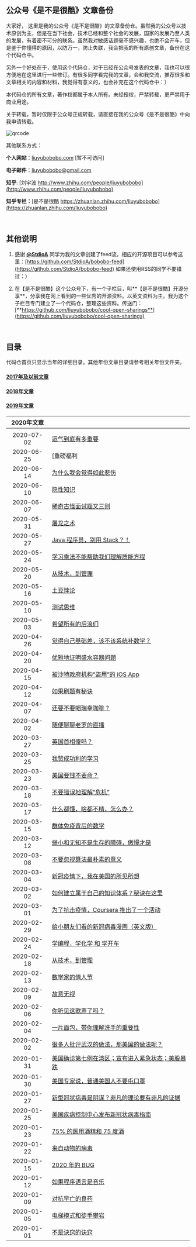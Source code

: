 ## 公众号《是不是很酷》文章备份

大家好， 这里是我的公众号《是不是很酷》的文章备份仓。虽然我的公众号以技术原创为主，但是在当下社会，技术已经和整个社会的发展，国家的发展乃至人类的发展，有着密不可分的联系。虽然我对敏感话题毫不感兴趣，也绝不会开车，但是鉴于你懂得的原因，以防万一，防止失联，我会把我的所有原创文章，备份在这个代码仓中。

另外一个好处在于，使用这个代码仓，对于已经在公众号发表的文章，我也可以很方便地在这里进行一些修订。有很多同学看完我的文章，会和我交流，推荐很多和文章相关的内容和材料，我觉得有意义的，也会补充在这个代码仓中：）

本代码仓的所有文章，著作权都属于本人所有。未经授权，严禁转载，更严禁用于商业用途。

关于转载，暂时仅限于公众号正规转载，请直接在我的公众号《是不是很酷》中向我申请转载。

![qrcode](qrcode_banner.png)

其他联系方式：

**个人网站**：[liuyubobobo.com](http://liuyubobobo.com) [暂不可访问]

**电子邮件**：[liuyubobobo@gmail.com](mailto:liuyubobobo@gmail.com)

**知乎**: [刘宇波 http://www.zhihu.com/people/liuyubobobo](http://www.zhihu.com/people/liuyubobobo)

**知乎专栏：**[是不是很酷 https://zhuanlan.zhihu.com/liuyubobobo](https://zhuanlan.zhihu.com/liuyubobobo)

<br/>

## 其他说明

1. 感谢 [**@StdioA**](https://github.com/StdioA) 同学为我的文章创建了feed流，相应的开源项目可以参考这里：[https://github.com/StdioA/bobobo-feed](https://github.com/StdioA/bobobo-feed) 如果还使用RSS的同学不要错过：）

2. 在【是不是很酷】这个公众号下，有一个子栏目，叫**【是不是很酷】开源分享**，分享我在网上看到的一些优秀的开源资料。以英文资料为主。我为这个子栏目专门建立了一个代码仓，整理这些资料。传送门：[**https://github.com/liuyubobobo/cool-open-sharings**](https://github.com/liuyubobobo/cool-open-sharings)

<br/>

## 目录

代码仓首页只显示当年的详细目录。其他年份文章目录请参考相关年份文件夹。

#### [**2017年及以前文章**](2017/) 

#### [**2018年文章**](2018/)

#### [**2019年文章**](2019/)

| 2020年文章 | |
|:---: | --- |
| | |
| 2020-07-02 | [运气到底有多重要](2020/2020-07-02/) |
| 2020-06-25 | [重磅福利 | 大佬送硬核技术书，还有签名](2020/2020-06-25/) |
| 2020-06-14 | [为什么我会觉得如此悲伤](2020/2020-06-14/) |
| 2020-06-10 | [隐性知识](2020/2020-06-10/) |
| 2020-06-07 | [稀奇古怪面试题又三则](2020/2020-06-07/) |
| 2020-05-31 | [屠龙之术](2020/2020-05-31/) |
| 2020-05-27 | [Java 程序员，别用 Stack？！](2020/2020-05-27/) |
| 2020-05-24 | [学习乘法不能帮助我们理解质能方程](2020/2020-05-24/) |
| 2020-05-20 | [从技术，到管理](2020/2020-05-20/) |
| 2020-05-16 | [土豆悖论](2020/2020-05-16/) |
| 2020-05-10 | [测试思维](2020/2020-05-10/) |
| 2020-05-03 | [希望所有的后浪们](2020/2020-05-03/) |
| 2020-04-26 | [觉得自己基础差，该不该系统补数学？](2020/2020-04-26/) |
| 2020-04-20 | [优雅地证明盛水容器问题](2020/2020-04-20/) |
| 2020-04-15 | [被沙特政府机构“盗用”的 iOS App](2020/2020-04-15/) |
| 2020-04-12 | [如果刷题有秘诀](2020/2020-04-12/) |
| 2020-04-07 | [还要不要喝瑞幸咖啡？](2020/2020-04-07/) |
| 2020-04-02 | [随便聊聊老罗的直播](2020/2020-04-02/) |
| 2020-03-27 | [英国首相傻吗？](2020/2020-03-27/) |
| 2020-03-25 | [我赞成功利的学习](2020/2020-03-25/) |
| 2020-03-23 | [美国要钱不要命？](2020/2020-03-23/) |
| 2020-03-18 | [不要错误地理解“危机”](2020/2020-03-18/) |
| 2020-03-17 | [什么都懂，啥都不精，怎么办？](2020/2020-03-17/) |
| 2020-03-15 | [群体免疫背后的数学](2020/2020-03-15/) |
| 2020-03-12 | [弱小和无知不是生存的障碍，傲慢才是](2020/2020-03-12/) |
| 2020-03-08 | [不要忽视算法最朴素的意义](2020/2020-03-08/) |
| 2020-03-04 | [新冠疫情下，我在美国的所见所想](2020/2020-03-04/) |
| 2020-03-02 | [如何建立属于自己的知识体系？秘诀在这里](2020/2020-03-02/) |
| 2020-03-01 | [为了抗击疫情，Coursera 推出了一个活动](2020/2020-03-01/) |
| 2020-02-29 | [给小朋友们看的新冠病毒漫画（英文版）](2020/2020-02-29/) |
| 2020-02-24 | [学编程，学化学 和 学开车](2020/2020-02-24/) |
| 2020-02-18 | [从技术，到管理](2020/2020-02-18/) |
| 2020-02-13 | [数学家的情人节](2020/2020-02-13/) |
| 2020-02-09 | [故意无视](2020/2020-02-09/) |
| 2020-02-06 | [你听见这歌声了吗？](2020/2020-02-06/) |
| 2020-02-04 | [一片面包，带你理解洗手的重要性](2020/2020-02-04/) |
| 2020-02-02 | [很多人批评武汉的做法，那美国的做法呢？](2020/2020-02-02/) |
| 2020-01-31 | [美国确诊第七例在湾区；宣布进入紧急状态；美股暴跌](2020/2020-01-31/) |
| 2020-01-30 | [美国专家说，普通美国人不要屯口罩](2020/2020-01-30/) |
| 2020-01-27 | [新型冠状病毒是阴谋？非凡的理论要有非凡的证据](2020/2020-01-27/) |
| 2020-01-25 | [美国疾病控制中心发布新冠状病毒指南](2020/2020-01-25) |
| 2020-01-23 | [75% 的医用酒精和 75 度酒](2020/2020-01-23/) |
| 2020-01-22 | [来自动物的病毒](2020/2020-01-22/) |
| 2020-01-15 | [2020 年的 BUG](2020/2020-01-15/) |
| 2020-01-12 | [如果程序语言是音乐](2020/2020-01-12/) |
| 2020-01-09 | [对抗早亡的良药](2020/2020-01-09/) |
| 2020-01-05 | [电梯模式和徒手攀岩](2020/2020-01-05/) |
| 2020-01-01 | [不是诀窍的诀窍](2020/2020-01-01/) |


